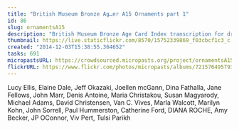 ```yaml
---
title: "British Museum Bronze Ag…er A15 Ornaments part 1"
id: 86
slug: ornamentsA15
description: "British Museum Bronze Age Card Index transcription for drawer A15."
thumbnail: https://live.staticflickr.com/8570/15752339869_f03cbcf1c3_c.jpg
created: "2014-12-03T15:38:55.364652"
tasks: 691
micropastsURL: https://crowdsourced.micropasts.org/project/ornamentsA15
flickrURL: https://www.flickr.com/photos/micropasts/albums/72157649579354432
---
```

Lucy Ellis, Elaine Dale, Jeff Okazaki, Joellen mcGann, Dina Fathalla, Jane Fellows, John Marr, Denis Antoine, Maria Christakou, Susan Magyarody, Michael Adams, David Christensen, Van C. Vives, Marla Walcott, Marilyn Kohn, John Sorrell, Paul Hummerston, Catherine Ford, DIANA ROCHE, Amy Becker, JP OConnor, Viv Pert, Tulsi Parikh
